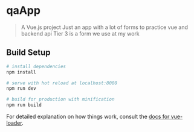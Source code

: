 # qaApp

> A Vue.js project
 Just an app with a lot of forms to practice vue and backend api 
 Tier 3 is a form we use at my work

## Build Setup

``` bash
# install dependencies
npm install

# serve with hot reload at localhost:8080
npm run dev

# build for production with minification
npm run build
```

For detailed explanation on how things work, consult the [docs for vue-loader](http://vuejs.github.io/vue-loader).
